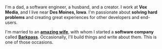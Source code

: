 I'm a dad, a software engineer, a husband, and a creator. I work at **Vox Media**, and I live near **Des Moines, Iowa**. I'm passionate about **solving hard problems** and creating great experiences for other developers and end-users.

I'm married to an [**amazing wife**](https://briannelarson.com), with whom I started a **software company** called [**Barkpass**](https://www.barkpass.com). Occasionally, I'll build things and write about them. This is one of those occasions.
